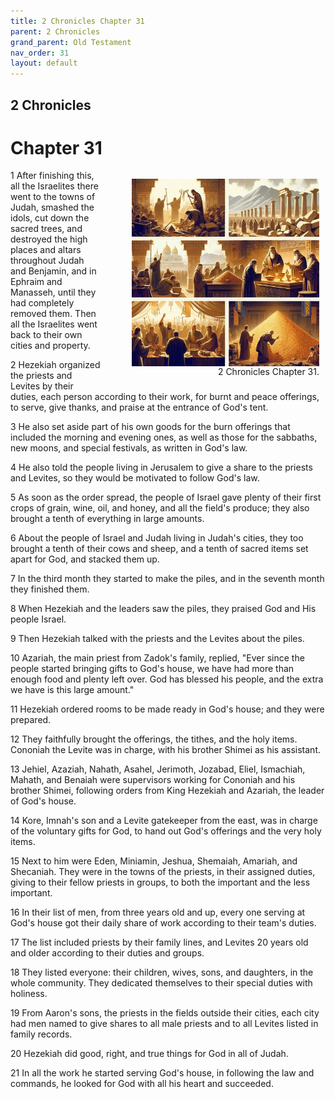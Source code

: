 ```yaml
---
title: 2 Chronicles Chapter 31
parent: 2 Chronicles
grand_parent: Old Testament
nav_order: 31
layout: default
---
```


## 2 Chronicles

# Chapter 31

<figure style="float: right; margin-right: 10px;">
    <img src="/assets/Image/2 Chronicles/500/31.jpg" alt="2 Chronicles Chapter 31" style="width: 300px; height: 300px; float: right;padding-left: 10px;"/>
    <figcaption style="clear: both;text-align: right;">2 Chronicles Chapter 31.</figcaption>
</figure>
1 After finishing this, all the Israelites there went to the towns of Judah, smashed the idols, cut down the sacred trees, and destroyed the high places and altars throughout Judah and Benjamin, and in Ephraim and Manasseh, until they had completely removed them. Then all the Israelites went back to their own cities and property.

2 Hezekiah organized the priests and Levites by their duties, each person according to their work, for burnt and peace offerings, to serve, give thanks, and praise at the entrance of God's tent.

3 He also set aside part of his own goods for the burn offerings that included the morning and evening ones, as well as those for the sabbaths, new moons, and special festivals, as written in God's law.

4 He also told the people living in Jerusalem to give a share to the priests and Levites, so they would be motivated to follow God's law.

5 As soon as the order spread, the people of Israel gave plenty of their first crops of grain, wine, oil, and honey, and all the field's produce; they also brought a tenth of everything in large amounts.

6 About the people of Israel and Judah living in Judah's cities, they too brought a tenth of their cows and sheep, and a tenth of sacred items set apart for God, and stacked them up.

7 In the third month they started to make the piles, and in the seventh month they finished them.

8 When Hezekiah and the leaders saw the piles, they praised God and His people Israel.

9 Then Hezekiah talked with the priests and the Levites about the piles.

10 Azariah, the main priest from Zadok's family, replied, "Ever since the people started bringing gifts to God's house, we have had more than enough food and plenty left over. God has blessed his people, and the extra we have is this large amount."

11 Hezekiah ordered rooms to be made ready in God's house; and they were prepared.

12 They faithfully brought the offerings, the tithes, and the holy items. Cononiah the Levite was in charge, with his brother Shimei as his assistant.

13 Jehiel, Azaziah, Nahath, Asahel, Jerimoth, Jozabad, Eliel, Ismachiah, Mahath, and Benaiah were supervisors working for Cononiah and his brother Shimei, following orders from King Hezekiah and Azariah, the leader of God's house.

14 Kore, Imnah's son and a Levite gatekeeper from the east, was in charge of the voluntary gifts for God, to hand out God's offerings and the very holy items.

15 Next to him were Eden, Miniamin, Jeshua, Shemaiah, Amariah, and Shecaniah. They were in the towns of the priests, in their assigned duties, giving to their fellow priests in groups, to both the important and the less important.

16 In their list of men, from three years old and up, every one serving at God's house got their daily share of work according to their team's duties.

17 The list included priests by their family lines, and Levites 20 years old and older according to their duties and groups.

18 They listed everyone: their children, wives, sons, and daughters, in the whole community. They dedicated themselves to their special duties with holiness.

19 From Aaron's sons, the priests in the fields outside their cities, each city had men named to give shares to all male priests and to all Levites listed in family records.

20 Hezekiah did good, right, and true things for God in all of Judah.

21 In all the work he started serving God's house, in following the law and commands, he looked for God with all his heart and succeeded.


